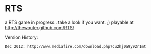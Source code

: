 RTS
===
a RTS game in progress.. take a look if you want. ;)
playable at http://thewouter.github.com/RTS/

Version History:

	Dec 2012: http://www.mediafire.com/download.php?cu2hj0a9y92r1mt
